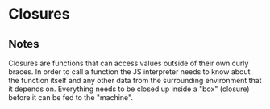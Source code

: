 # Closures

## Notes

Closures are functions that can access values outside of their own curly braces. In order to call a function the JS interpreter needs to know about the function itself and any other data from the surrounding environment that it depends on. Everything needs to be closed up inside a "box" (closure) before it can be fed to the "machine".

